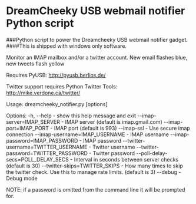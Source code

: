 DreamCheeky USB webmail notifier Python script
==============================================

###Python script to power the Dreamcheeky USB webmail notifier gadget.
####This is shipped with windows only software.

Monitor an IMAP mailbox and/or a twitter account.
New email flashes blue, new tweets flash yellow

Requires PyUSB:
<http://pyusb.berlios.de/>

Twitter support requires Python Twitter Tools:
<http://mike.verdone.ca/twitter/>

Usage: dreamcheeky_notifier.py \[options\]

Options:
    -h, --help                          - show this help message and exit
    --imap-server=IMAP_SERVER           - IMAP server (default is imap.gmail.com)
    --imap-port=IMAP_PORT               - IMAP port (default is 993)
    --imap-ssl                          - Use secure imap connection
    --imap-username=IMAP_USERNAME       - IMAP username
    --imap-password=IMAP_PASSWORD       - IMAP password
    --twitter-username=TWITTER_USERNAME - Twitter username
    --twitter-password=TWITTER_PASSWORD - Twitter password
    --poll-delay-secs=POLL_DELAY_SECS   - Interval in seconds between server checks (default is 30)
    --twitter-skips=TWITTER_SKIPS       - How many times to skip the twitter check.
                                          Use this to manage rate limits. (default is 3)
    --debug                             - Debug mode

NOTE: if a password is omitted from the command line it will be prompted for.
